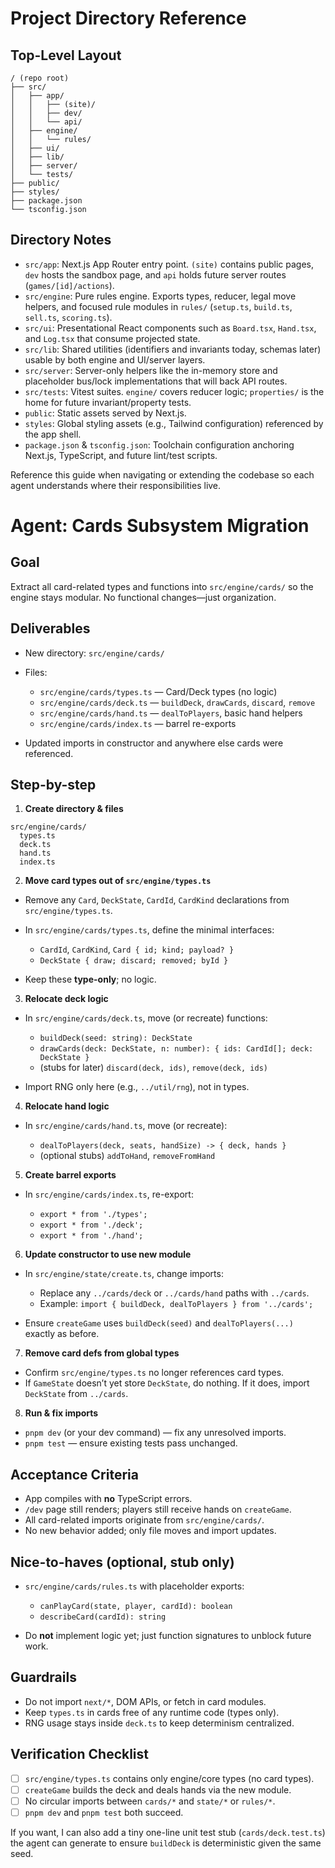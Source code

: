 # Project Directory Reference

## Top-Level Layout
```
/ (repo root)
├── src/
│   ├── app/
│   │   ├── (site)/
│   │   ├── dev/
│   │   └── api/
│   ├── engine/
│   │   └── rules/
│   ├── ui/
│   ├── lib/
│   ├── server/
│   └── tests/
├── public/
├── styles/
├── package.json
└── tsconfig.json
```

## Directory Notes
- `src/app`: Next.js App Router entry point. `(site)` contains public pages, `dev` hosts the sandbox page, and `api` holds future server routes (`games/[id]/actions`).
- `src/engine`: Pure rules engine. Exports types, reducer, legal move helpers, and focused rule modules in `rules/` (`setup.ts`, `build.ts`, `sell.ts`, `scoring.ts`).
- `src/ui`: Presentational React components such as `Board.tsx`, `Hand.tsx`, and `Log.tsx` that consume projected state.
- `src/lib`: Shared utilities (identifiers and invariants today, schemas later) usable by both engine and UI/server layers.
- `src/server`: Server-only helpers like the in-memory store and placeholder bus/lock implementations that will back API routes.
- `src/tests`: Vitest suites. `engine/` covers reducer logic; `properties/` is the home for future invariant/property tests.
- `public`: Static assets served by Next.js.
- `styles`: Global styling assets (e.g., Tailwind configuration) referenced by the app shell.
- `package.json` & `tsconfig.json`: Toolchain configuration anchoring Next.js, TypeScript, and future lint/test scripts.

Reference this guide when navigating or extending the codebase so each agent understands where their responsibilities live.

# Agent: Cards Subsystem Migration

## Goal

Extract all card-related types and functions into `src/engine/cards/` so the engine stays modular. No functional changes—just organization.

## Deliverables

* New directory: `src/engine/cards/`
* Files:

  * `src/engine/cards/types.ts` — Card/Deck types (no logic)
  * `src/engine/cards/deck.ts` — `buildDeck`, `drawCards`, `discard`, `remove`
  * `src/engine/cards/hand.ts` — `dealToPlayers`, basic hand helpers
  * `src/engine/cards/index.ts` — barrel re-exports
* Updated imports in constructor and anywhere else cards were referenced.

## Step-by-step

1. **Create directory & files**

```
src/engine/cards/
  types.ts
  deck.ts
  hand.ts
  index.ts
```

2. **Move card types out of `src/engine/types.ts`**

* Remove any `Card`, `DeckState`, `CardId`, `CardKind` declarations from `src/engine/types.ts`.
* In `src/engine/cards/types.ts`, define the minimal interfaces:

  * `CardId`, `CardKind`, `Card { id; kind; payload? }`
  * `DeckState { draw; discard; removed; byId }`
* Keep these **type-only**; no logic.

3. **Relocate deck logic**

* In `src/engine/cards/deck.ts`, move (or recreate) functions:

  * `buildDeck(seed: string): DeckState`
  * `drawCards(deck: DeckState, n: number): { ids: CardId[]; deck: DeckState }`
  * (stubs for later) `discard(deck, ids)`, `remove(deck, ids)`
* Import RNG only here (e.g., `../util/rng`), not in types.

4. **Relocate hand logic**

* In `src/engine/cards/hand.ts`, move (or recreate):

  * `dealToPlayers(deck, seats, handSize) -> { deck, hands }`
  * (optional stubs) `addToHand`, `removeFromHand`

5. **Create barrel exports**

* In `src/engine/cards/index.ts`, re-export:

  * `export * from './types';`
  * `export * from './deck';`
  * `export * from './hand';`

6. **Update constructor to use new module**

* In `src/engine/state/create.ts`, change imports:

  * Replace any `../cards/deck` or `../cards/hand` paths with `../cards`.
  * Example: `import { buildDeck, dealToPlayers } from '../cards';`
* Ensure `createGame` uses `buildDeck(seed)` and `dealToPlayers(...)` exactly as before.

7. **Remove card defs from global types**

* Confirm `src/engine/types.ts` no longer references card types.
* If `GameState` doesn’t yet store `DeckState`, do nothing. If it does, import `DeckState` from `../cards`.

8. **Run & fix imports**

* `pnpm dev` (or your dev command) — fix any unresolved imports.
* `pnpm test` — ensure existing tests pass unchanged.

## Acceptance Criteria

* App compiles with **no** TypeScript errors.
* `/dev` page still renders; players still receive hands on `createGame`.
* All card-related imports originate from `src/engine/cards/`.
* No new behavior added; only file moves and import updates.

## Nice-to-haves (optional, stub only)

* `src/engine/cards/rules.ts` with placeholder exports:

  * `canPlayCard(state, player, cardId): boolean`
  * `describeCard(cardId): string`
* Do **not** implement logic yet; just function signatures to unblock future work.

## Guardrails

* Do not import `next/*`, DOM APIs, or fetch in card modules.
* Keep `types.ts` in cards free of any runtime code (types only).
* RNG usage stays inside `deck.ts` to keep determinism centralized.

## Verification Checklist

* [ ] `src/engine/types.ts` contains only engine/core types (no card types).
* [ ] `createGame` builds the deck and deals hands via the new module.
* [ ] No circular imports between `cards/*` and `state/*` or `rules/*`.
* [ ] `pnpm dev` and `pnpm test` both succeed.

If you want, I can also add a tiny one-line unit test stub (`cards/deck.test.ts`) the agent can generate to ensure `buildDeck` is deterministic given the same seed.
